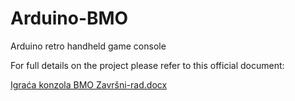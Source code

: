 # Arduino-BMO
Arduino retro handheld game console

For full details on the project please refer to this official document:

[Igraća konzola BMO Završni-rad.docx](https://github.com/user-attachments/files/22051309/Igraca.konzola.BMO.Zavrsni-rad.docx)
